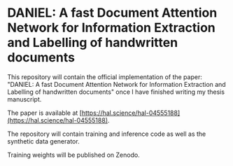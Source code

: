 # DANIEL: A fast Document Attention Network for Information Extraction and Labelling of handwritten documents

This repository will contain the official implementation of the paper: "DANIEL: A fast Document Attention Network for Information Extraction and Labelling of handwritten documents" once I have finished writing my thesis manuscript.

The paper is available at [https://hal.science/hal-04555188](https://hal.science/hal-04555188).

The repository will contain training and inference code as well as the synthetic data generator.

Training weights will be published on Zenodo.

